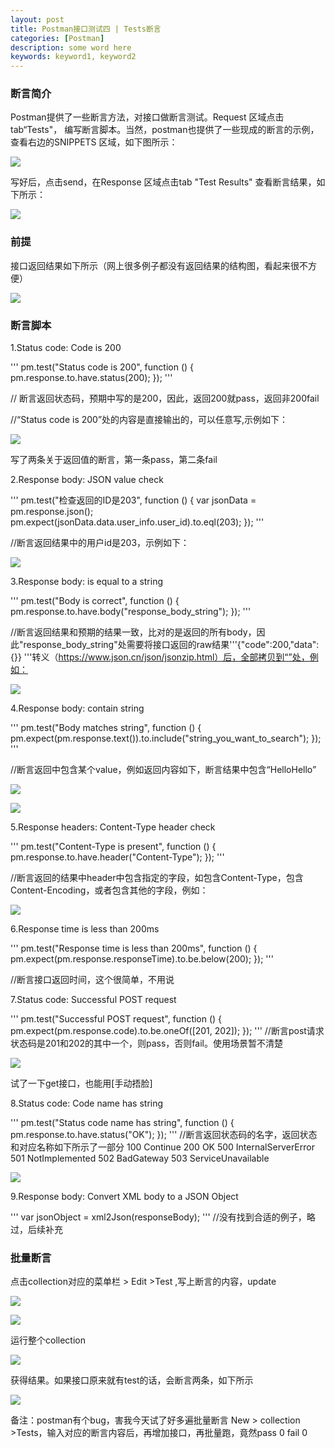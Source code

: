 ```yaml
---
layout: post
title: Postman接口测试四 | Tests断言
categories: [Postman]
description: some word here
keywords: keyword1, keyword2
---
```


### 断言简介

Postman提供了一些断言方法，对接口做断言测试。Request 区域点击tab“Tests"， 编写断言脚本。当然，postman也提供了一些现成的断言的示例，查看右边的SNIPPETS 区域，如下图所示：

  ![](/images/2020-11-10-1.png)

写好后，点击send，在Response 区域点击tab "Test Results" 查看断言结果，如下所示：

  ![](/images/2020-11-10-2.png)

### 前提

接口返回结果如下所示（网上很多例子都没有返回结果的结构图，看起来很不方便）

  ![](/images/2020-11-10-3.png)

### 断言脚本

1.Status code: Code is 200

'''
pm.test("Status code is 200", function () {
pm.response.to.have.status(200);
});
'''

// 断言返回状态码，预期中写的是200，因此，返回200就pass，返回非200fail

//“Status code is 200”处的内容是直接输出的，可以任意写,示例如下：

  ![](/images/2020-11-10-4.png)

写了两条关于返回值的断言，第一条pass，第二条fail

2.Response body: JSON value check

'''
pm.test("检查返回的ID是203", function () {
var jsonData = pm.response.json();
pm.expect(jsonData.data.user_info.user_id).to.eql(203);
});
'''

//断言返回结果中的用户id是203，示例如下：

  ![](/images/2020-11-10-5.png)

3.Response body: is equal to a string

'''
pm.test("Body is correct", function () {
pm.response.to.have.body("response_body_string");
});
'''

//断言返回结果和预期的结果一致，比对的是返回的所有body，因此"response_body_string"处需要将接口返回的raw结果'''{"code":200,"data":{}} '''转义（https://www.json.cn/json/jsonzip.html）后，全部拷贝到“”处，例如：

  ![](/images/2020-11-10-6.png)

4.Response body: contain string

'''
pm.test("Body matches string", function () {
pm.expect(pm.response.text()).to.include("string_you_want_to_search");
});
'''

//断言返回中包含某个value，例如返回内容如下，断言结果中包含“HelloHello”

  ![](/images/2020-11-10-7.png)

  ![](/images/2020-11-10-8.png)

5.Response headers: Content-Type header check

'''
pm.test("Content-Type is present", function () {
pm.response.to.have.header("Content-Type");
});
'''

//断言返回的结果中header中包含指定的字段，如包含Content-Type，包含Content-Encoding，或者包含其他的字段，例如：

  ![](/images/2020-11-10-9.png)

6.Response time is less than 200ms

'''
pm.test("Response time is less than 200ms", function () {
pm.expect(pm.response.responseTime).to.be.below(200);
});
'''

//断言接口返回时间，这个很简单，不用说


7.Status code: Successful POST request

'''
pm.test("Successful POST request", function () {
pm.expect(pm.response.code).to.be.oneOf([201, 202]);
});
'''
//断言post请求状态码是201和202的其中一个，则pass，否则fail。使用场景暂不清楚

  ![](/images/2020-11-10-10.png)

试了一下get接口，也能用[手动捂脸]

8.Status code: Code name has string

'''
pm.test("Status code name has string", function () {
pm.response.to.have.status("OK");
});
'''
//断言返回状态码的名字，返回状态和对应名称如下所示了一部分
100   Continue
200   OK
500   InternalServerError
501   NotImplemented
502   BadGateway
503   ServiceUnavailable

  ![](/images/2020-11-10-11.png)

9.Response body: Convert XML body to a JSON Object

'''
var jsonObject = xml2Json(responseBody);
'''
//没有找到合适的例子，略过，后续补充


### 批量断言

点击collection对应的菜单栏 > Edit >Test ,写上断言的内容，update

  ![](/images/2020-11-10-12.png)

  ![](/images/2020-11-10-13.png)

运行整个collection

  ![](/images/2020-11-10-14.png)

获得结果。如果接口原来就有test的话，会断言两条，如下所示

  ![](/images/2020-11-10-15.png)

备注：postman有个bug，害我今天试了好多遍批量断言
New > collection >Tests，输入对应的断言内容后，再增加接口，再批量跑，竟然pass 0 fail 0
